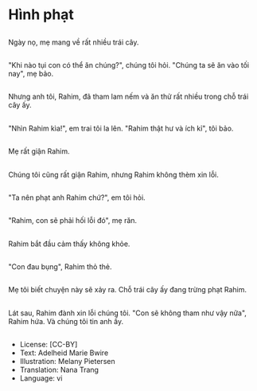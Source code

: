 # Hình phạt

##
Ngày nọ, mẹ mang về rất nhiều trái cây.

##
"Khi nào tụi con có thể ăn chúng?", chúng tôi hỏi. "Chúng ta sẽ ăn vào tối nay", mẹ bảo.

##
Nhưng anh tôi, Rahim, đã tham lam nếm và ăn thử rất nhiều trong chỗ trái cây ấy.

##
"Nhìn Rahim kìa!", em trai tôi la lên. "Rahim thật hư và ích kỉ", tôi bảo.

##
Mẹ rất giận Rahim.

##
Chúng tôi cũng rất giận Rahim, nhưng Rahim không thèm xin lỗi.

##
"Ta nên phạt anh Rahim chứ?", em tôi hỏi.

##
"Rahim, con sẽ phải hối lỗi đó", mẹ răn.

##
Rahim bắt đầu cảm thấy không khỏe.

##
"Con đau bụng", Rahim thỏ thẻ.

##
Mẹ tôi biết chuyện này sẽ xảy ra. Chỗ trái cây ấy đang trừng phạt Rahim.

##
Lát sau, Rahim đành xin lỗi chúng tôi. "Con sẽ không tham như vậy nữa", Rahim hứa. Và chúng tôi tin anh ấy.

##
* License: [CC-BY]
* Text: Adelheid Marie Bwire
* Illustration: Melany Pietersen
* Translation: Nana Trang
* Language: vi
